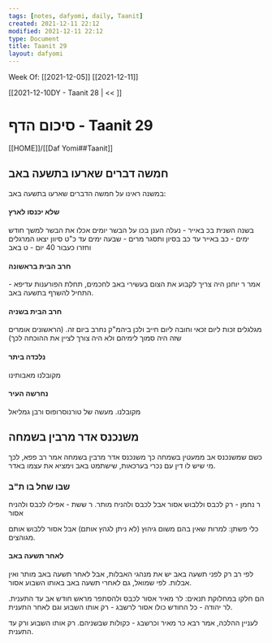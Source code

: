 ```yaml
---
tags: [notes, dafyomi, daily, Taanit] 
created: 2021-12-11 22:12
modified: 2021-12-11 22:12
type: Document
title: Taanit 29
layout: dafyomi
---
```

Week Of: [[2021-12-05]]
[[2021-12-11]]

[[2021-12-10DY - Taanit 28 | << ]] 

# סיכום הדף - Taanit 29

[[HOME]]/[[Daf Yomi##Taanit]]

## חמשה דברים שארעו בתשעה באב
במשנה ראינו על חמשה הדברים שארעו בתשעה באב:
#### שלא יכנסו לארץ
בשנה השנית בכ באייר - נעלה הענן
בכו על הבשר יומים
אכלו את הבשר למשך חודש ימים - כב באייר עד כב בסיון 
ותסגר מרים - שבעה ימים עד כ"ט סיוון
יצאו המרגלים וחזרו כעבור 40 יום - ט באב
#### חרב הבית בראשונה
אמר ר יוחנן היה צריך לקבוע את הצום בעשירי באב
לחכמים, תחלת הפורענות עדיפא - התחיל להשרף בתשעה באב.

#### חרב הבית בשניה
מגלגלים זכות ליום זכאי וחובה ליום חייב ולכן ביהמ"ק נחרב ביום זה. (הראשונים אומרים שזה היה סמוך לימיהם ולא היה צורך לציין את ההוכחה לכך)

#### נלכדה ביתר
מקובלנו מאבותינו

#### נחרשה העיר
מקובלנו.
מעשה של טורנוסרופוס ורבן גמליאל 

## משנכנס אדר מרבין בשמחה
כשם שמשנכנס אב ממעטין בשמחה כך משנכנס אדר מרבין בשמחה
אמר רב פפא, לכך מי שיש לו דין עם נכרי בערכאות, שישתמט באב וימציא את עצמו באדר. 

### שבו שחל בו ת"ב
ר נחמן - רק לכבס וללבוש אסור אבל לכבס ולהניח מותר.
ר ששת - אפילו לכבס ולהניח אסור

כלי פשתן: למרות שאין בהם משום גיהוץ (לא ניתן לגהץ אותם) אבל אסור ללבוש אותם מגוהצים.

#### לאחר תשעה באב
לפי רב רק לפני תשעה באב יש את מנהגי האבלות, אבל לאחר תשעה באב מותר ואין אבלות.
לפי שמואל, גם לאחרי תשעה באב באותו השבוע אסור.

הם חלקו במחלוקת תנאים: 
לר מאיר אסור לכבס ולהסתפר מראש חודש אב עד התענית.
לר יהודה - כל החודש כולו אסור
לרשבג -  רק אותו השבוע וגם לאחר התענית.

לעניין ההלכה, אמר רבא כר מאיר וכרשבג - כקולות שבשניהם. רק אותו השבוע ורק עד התענית.

